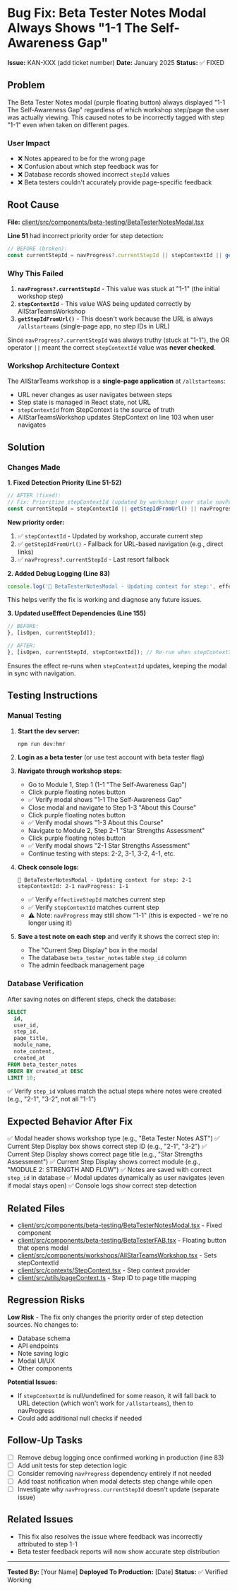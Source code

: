 # Bug Fix: Beta Tester Notes Modal Always Shows "1-1 The Self-Awareness Gap"

**Issue:** KAN-XXX (add ticket number)
**Date:** January 2025
**Status:** ✅ FIXED

## Problem

The Beta Tester Notes modal (purple floating button) always displayed "1-1 The Self-Awareness Gap" regardless of which workshop step/page the user was actually viewing. This caused notes to be incorrectly tagged with step "1-1" even when taken on different pages.

### User Impact
- ❌ Notes appeared to be for the wrong page
- ❌ Confusion about which step feedback was for
- ❌ Database records showed incorrect `stepId` values
- ❌ Beta testers couldn't accurately provide page-specific feedback

## Root Cause

**File:** [client/src/components/beta-testing/BetaTesterNotesModal.tsx](../client/src/components/beta-testing/BetaTesterNotesModal.tsx)

**Line 51** had incorrect priority order for step detection:

```typescript
// BEFORE (broken):
const currentStepId = navProgress?.currentStepId || stepContextId || getStepIdFromUrl();
```

### Why This Failed

1. **`navProgress?.currentStepId`** - This value was stuck at "1-1" (the initial workshop step)
2. **`stepContextId`** - This value WAS being updated correctly by AllStarTeamsWorkshop
3. **`getStepIdFromUrl()`** - This doesn't work because the URL is always `/allstarteams` (single-page app, no step IDs in URL)

Since `navProgress?.currentStepId` was always truthy (stuck at "1-1"), the OR operator `||` meant the correct `stepContextId` value was **never checked**.

### Workshop Architecture Context

The AllStarTeams workshop is a **single-page application** at `/allstarteams`:
- URL never changes as user navigates between steps
- Step state is managed in React state, not URL
- `stepContextId` from StepContext is the source of truth
- AllStarTeamsWorkshop updates StepContext on line 103 when user navigates

## Solution

### Changes Made

**1. Fixed Detection Priority (Line 51-52)**

```typescript
// AFTER (fixed):
// Fix: Prioritize stepContextId (updated by workshop) over stale navProgress
const currentStepId = stepContextId || getStepIdFromUrl() || navProgress?.currentStepId;
```

**New priority order:**
1. ✅ `stepContextId` - Updated by workshop, accurate current step
2. ✅ `getStepIdFromUrl()` - Fallback for URL-based navigation (e.g., direct links)
3. ✅ `navProgress?.currentStepId` - Last resort fallback

**2. Added Debug Logging (Line 83)**

```typescript
console.log('🔄 BetaTesterNotesModal - Updating context for step:', effectiveStepId, 'stepContextId:', stepContextId, 'navProgress:', navProgress?.currentStepId);
```

This helps verify the fix is working and diagnose any future issues.

**3. Updated useEffect Dependencies (Line 155)**

```typescript
// BEFORE:
}, [isOpen, currentStepId]);

// AFTER:
}, [isOpen, currentStepId, stepContextId]); // Re-run when stepContextId changes
```

Ensures the effect re-runs when `stepContextId` updates, keeping the modal in sync with navigation.

## Testing Instructions

### Manual Testing

1. **Start the dev server:**
   ```bash
   npm run dev:hmr
   ```

2. **Login as a beta tester** (or use test account with beta tester flag)

3. **Navigate through workshop steps:**
   - Go to Module 1, Step 1 (1-1 "The Self-Awareness Gap")
   - Click purple floating notes button
   - ✅ Verify modal shows "1-1 The Self-Awareness Gap"
   - Close modal and navigate to Step 1-3 "About this Course"
   - Click purple floating notes button
   - ✅ Verify modal shows "1-3 About this Course"
   - Navigate to Module 2, Step 2-1 "Star Strengths Assessment"
   - Click purple floating notes button
   - ✅ Verify modal shows "2-1 Star Strengths Assessment"
   - Continue testing with steps: 2-2, 3-1, 3-2, 4-1, etc.

4. **Check console logs:**
   ```
   🔄 BetaTesterNotesModal - Updating context for step: 2-1 stepContextId: 2-1 navProgress: 1-1
   ```
   - ✅ Verify `effectiveStepId` matches current step
   - ✅ Verify `stepContextId` matches current step
   - ⚠️ Note: `navProgress` may still show "1-1" (this is expected - we're no longer using it)

5. **Save a test note on each step** and verify it shows the correct step in:
   - The "Current Step Display" box in the modal
   - The database `beta_tester_notes` table `step_id` column
   - The admin feedback management page

### Database Verification

After saving notes on different steps, check the database:

```sql
SELECT
  id,
  user_id,
  step_id,
  page_title,
  module_name,
  note_content,
  created_at
FROM beta_tester_notes
ORDER BY created_at DESC
LIMIT 10;
```

✅ Verify `step_id` values match the actual steps where notes were created (e.g., "2-1", "3-2", not all "1-1")

## Expected Behavior After Fix

✅ Modal header shows workshop type (e.g., "Beta Tester Notes AST")
✅ Current Step Display box shows correct step ID (e.g., "2-1", "3-2")
✅ Current Step Display shows correct page title (e.g., "Star Strengths Assessment")
✅ Current Step Display shows correct module (e.g., "MODULE 2: STRENGTH AND FLOW")
✅ Notes are saved with correct `step_id` in database
✅ Modal updates dynamically as user navigates (even if modal stays open)
✅ Console logs show correct step detection

## Related Files

- [client/src/components/beta-testing/BetaTesterNotesModal.tsx](../client/src/components/beta-testing/BetaTesterNotesModal.tsx) - Fixed component
- [client/src/components/beta-testing/BetaTesterFAB.tsx](../client/src/components/beta-testing/BetaTesterFAB.tsx) - Floating button that opens modal
- [client/src/components/workshops/AllStarTeamsWorkshop.tsx](../client/src/components/workshops/AllStarTeamsWorkshop.tsx) - Sets stepContextId
- [client/src/contexts/StepContext.tsx](../client/src/contexts/StepContext.tsx) - Step context provider
- [client/src/utils/pageContext.ts](../client/src/utils/pageContext.ts) - Step ID to page title mapping

## Regression Risks

**Low Risk** - The fix only changes the priority order of step detection sources. No changes to:
- Database schema
- API endpoints
- Note saving logic
- Modal UI/UX
- Other components

**Potential Issues:**
- If `stepContextId` is null/undefined for some reason, it will fall back to URL detection (which won't work for `/allstarteams`), then to navProgress
- Could add additional null checks if needed

## Follow-Up Tasks

- [ ] Remove debug logging once confirmed working in production (line 83)
- [ ] Add unit tests for step detection logic
- [ ] Consider removing `navProgress` dependency entirely if not needed
- [ ] Add toast notification when modal detects step change while open
- [ ] Investigate why `navProgress.currentStepId` doesn't update (separate issue)

## Related Issues

- This fix also resolves the issue where feedback was incorrectly attributed to step 1-1
- Beta tester feedback reports will now show accurate step distribution

---

**Tested By:** [Your Name]
**Deployed To Production:** [Date]
**Status:** ✅ Verified Working
